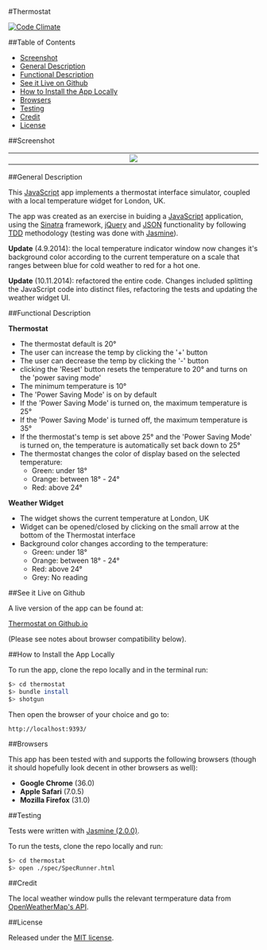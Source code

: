 #Thermostat

[![Code Climate](https://codeclimate.com/github/nadavmatalon/thermostat/badges/gpa.svg)](https://codeclimate.com/github/nadavmatalon/thermostat)

##Table of Contents

* [Screenshot](#screenshot)
* [General Description](#general-description)
* [Functional Description](#functional-description)
* [See it Live on Github](#see-it-live-on-github)
* [How to Install the App Locally](#how-to-install-the-app-locally)
* [Browsers](#browsers)
* [Testing](#testing)
* [Credit](#credit)
* [License](#license)


##Screenshot

<table>
	<tr>
		<td align="center" width='600px'>
			<a href="https://raw.githubusercontent.com/nadavmatalon/thermostat/master/public/images/thermostat.png">
				<img src="https://raw.githubusercontent.com/nadavmatalon/thermostat/master/public/images/thermostat.png">
			</a>
		</td>
	</tr>
</table>


##General Description

This [JavaScript](http://en.wikipedia.org/wiki/JavaScript) app implements 
a thermostat interface simulator, coupled with a
local temperature widget for London, UK.

The app was created as an exercise in buiding a 
[JavaScript](http://en.wikipedia.org/wiki/JavaScript) application, 
using the [Sinatra](http://www.sinatrarb.com/) framework, 
[jQuery](http://jquery.com) and [JSON](http://www.json.org/) functionality 
by following [TDD](http://en.wikipedia.org/wiki/Test-driven_development) methodology 
(testing was done with [Jasmine](http://jasmine.github.io/2.0/introduction.html)). 

__Update__ (4.9.2014): the local temperature indicator window now changes it's background 
color according to the current temperature on a scale that ranges between blue for cold weather
to red for a hot one.

__Update__ (10.11.2014): refactored the entire code. Changes included splitting the
JavaScript code into distinct files, refactoring the tests and updating the 
weather widget UI.


##Functional Description

__Thermostat__

* The thermostat default is 20°
* The user can increase the temp by clicking the '+' button
* The user can decrease the temp by clicking the '-' button
* clicking the 'Reset' button resets the temperature to 20° and turns 
  on the 'power saving mode'
* The minimum temperature is 10°
* The 'Power Saving Mode' is on by default
* If the 'Power Saving Mode' is turned on, the maximum temperature is 25°
* If the 'Power Saving Mode' is turned off, the maximum temperature is 35°
* If the thermostat's temp is set above 25° and the 'Power Saving Mode' is 
  turned on, the temperature is automatically set back down to 25°
* The thermostat changes the color of display based on the selected temperature:
    * Green: under 18°
    * Orange: between 18° - 24° 
    * Red: above 24°

__Weather Widget__

* The widget shows the current temperature at London, UK
* Widget can be opened/closed by clicking on the small arrow at the 
  bottom of the Thermostat interface
* Background color changes according to the temperature:
    * Green: under 18°
    * Orange: between 18° - 24° 
	* Red: above 24°
	* Grey: No reading


##See it Live on Github
			
A live version of the app can be found at:

[Thermostat on Github.io](http://nadavmatalon.github.io/thermostat/)

(Please see notes about browser compatibility below).


##How to Install the App Locally

To run the app, clone the repo locally and in the terminal run:

```bash
$> cd thermostat
$> bundle install
$> shotgun
```

Then open the browser of your choice and go to:

```
http://localhost:9393/
```


##Browsers

This app has been tested with and supports the following browsers (though
it should hopefully look decent in other browsers as well):

* __Google Chrome__ (36.0)
* __Apple Safari__ (7.0.5)
* __Mozilla Firefox__ (31.0)


##Testing

Tests were written with [Jasmine (2.0.0)](http://jasmine.github.io/2.0/introduction.html).

To run the tests, clone the repo locally and run:

```bash
$> cd thermostat
$> open ./spec/SpecRunner.html
```


##Credit

The local weather window pulls the relevant termperature data 
from [OpenWeatherMap's API](http://openweathermap.org/).


##License

<p>Released under the <a href="http://www.opensource.org/licenses/MIT">MIT license</a>.</p>


